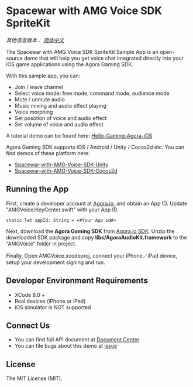 # Spacewar with AMG Voice SDK SpriteKit

*其他语言版本： [简体中文](README.zh.md)*

The Spacewar with AMG Voice SDK SpriteKit Sample App is an open-source demo that will help you get voice chat integrated directly into your iOS game applications using the Agora Gaming SDK.

With this sample app, you can:

- Join / leave channel
- Select voice mode: free mode, command mode, audience mode
- Mute / unmute audio
- Music mixing and audio effect playing
- Voice morphing
- Set posotion of voice and audio effect
- Set volume of voice and audio effect

A tutorial demo can be found here: [Hello-Gaming-Agora-iOS](https://github.com/AgoraIO/Hello-Gaming-Agora-iOS)

Agora Gaming SDK supports iOS / Android / Unity / Cocos2d etc. You can find demos of these platform here:

- [Spacewar-with-AMG-Voice-SDK-Unity](https://github.com/AgoraIO/Spacewar-with-AMG-Voice-SDK-Unity)
- [Spacewar-with-AMG-Voice-SDK-Cocos2d](https://github.com/AgoraIO/Spacewar-with-AMG-Voice-SDK-Cocos2d)

## Running the App
First, create a developer account at [Agora.io](https://dashboard.agora.io/signin/), and obtain an App ID. Update "AMGVoice/KeyCenter.swift" with your App ID.

```
static let appId: String = <#Your App id#>
```

Next, download the **Agora Gaming SDK** from [Agora.io SDK](https://www.agora.io/en/download/). Unzip the downloaded SDK package and copy **libs/AgoraAudioKit.framework** to the “AMGVoice” folder in project.

Finally, Open AMGVoice.xcodeproj, connect your iPhone／iPad device, setup your development signing and run.

## Developer Environment Requirements
- XCode 8.0 +
- Real devices (iPhone or iPad)
- iOS simulator is NOT supported

## Connect Us

- You can find full API document at [Document Center](https://docs.agora.io/en/)
- You can file bugs about this demo at [issue](https://github.com/AgoraIO/Spacewar-with-AMG-Voice-SDK-SpriteKit/issues)

## License

The MIT License (MIT).
